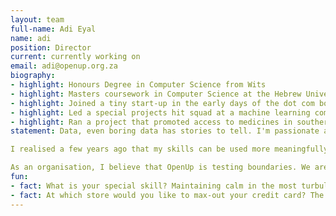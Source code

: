 ```yaml
---
layout: team
full-name: Adi Eyal
name: adi
position: Director
current: currently working on
email: adi@openup.org.za
biography:
- highlight: Honours Degree in Computer Science from Wits
- highlight: Masters coursework in Computer Science at the Hebrew University in Jerusalem
- highlight: Joined a tiny start-up in the early days of the dot com boom.
- highlight: Led a special projects hit squad at a machine learning company
- highlight: Ran a project that promoted access to medicines in southern Africa by injecting procurement data into the pharmaceutical marketplace.
statement: Data, even boring data has stories to tell. I'm passionate about showing people how to find them and, in the process, learn more about our society. My professional career includes working for the 'data dark side', where I wrote algorithms that slurped information from the web for markerting purposed. The usual not-sure-I-want-to-tell-my-mother sort of stuff. 

I realised a few years ago that my skills can be used more meaningfully. My first exposure to this space was using information to reduce information asymmetries in the pharmaceutical marketplace in southern Africa. The major highlight was letting pharmaceutical companies know that country procurement offices know what the market price of medicines was. The resultant savings confirmed the importance of real intelligence in decision-making. In this case, ensuring that countries' pharmaceutical budgets stretched further to buy more medicines.

As an organisation, I believe that OpenUp is testing boundaries. We are pioneers in this space in South Africa. While we follow in the footsteps of other civic tech organisations internationally, every country has its nuances, difficulties and challenges. We're feeling our way around, and hopefully challenging boundaries and walking the road less travelled.
fun:
- fact: What is your special skill? Maintaining calm in the most turbulent of situations.
- fact: At which store would you like to max-out your credit card? The R1 store :)
---
```

